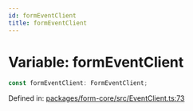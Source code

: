 ```yaml
---
id: formEventClient
title: formEventClient
---
```


<!-- DO NOT EDIT: this page is autogenerated from the type comments -->

# Variable: formEventClient

```ts
const formEventClient: FormEventClient;
```

Defined in: [packages/form-core/src/EventClient.ts:73](https://github.com/TanStack/form/blob/main/packages/form-core/src/EventClient.ts#L73)
